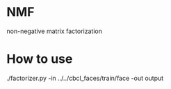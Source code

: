 # NMF
non-negative matrix factorization

# How to use 
./factorizer.py -in ../../cbcl_faces/train/face -out output
